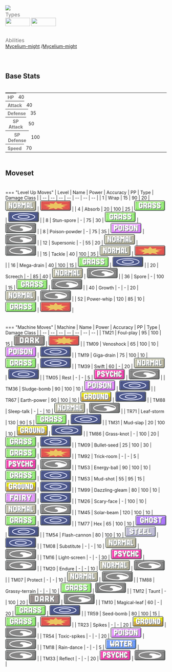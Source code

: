 <div class="pokemon-attribute-container">
  <img src="../../img/pokemon/toedscool.png" width="100"/>

  <div style="display: grid; grid-template-rows: 1fr 1fr 1fr; row-gap: 0.5rem;">
    <div class="pokemon-attribute">
      <p style="color: #737373; margin: 0px; font-weight: normal; font-size: 16px; align-self: center;">Types</p>
      <div class="attribute-value" style="column-gap: 0.5rem;">
        <img src='../../img/types/ground.png' style='width: 77px; height: 26px;'/>
        <img src='../../img/types/grass.png' style='width: 77px; height: 26px;'/>
      </div>
    </div>
    <div class="pokemon-attribute">
      <p style="color: #737373; margin: 0px;  font-weight: normal; font-size:16px; align-self: center;">Abilities</p>
      <div class="attribute-value">
        <a href='' title="Increases super-effective damage dealt to 1.25x.">Mycelium-might</a>
        /<a href='' title="Increases super-effective damage dealt to 1.25x.">Mycelium-might</a>
      </div>
    </div>
    <div style="display: none;" class="hidden-pokemon-attribute">
      <p style="color: #737373; margin: 0px;  font-weight: normal; font-size:15px; align-self: center;">Hidden Ability</p>
      <div class="attribute-value">
        
      </div>
    </div>
  </div>
</div>

## Base Stats
<table style="width: 100%">
  <tbody style="width: 100%;">
    <tr style="display: flex; align-items: center;">
      <th style="color: #737373;" >HP</th>
      <td style="border-top: none; width: 70px">40</td>
      <td style="width: 100%; min-width: 450px; border-top: none;">
        <div style="width: 15%;" class="ranking-bar rank-2">
        </div>
      </td>
    </tr>
    <tr style="display: flex; align-items: center;">
      <th style="color: #737373;">Attack</th>
      <td style="border-top: none; width: 70px">40</td>
      <td style="width: 100%; min-width: 450px; border-top: none;">
        <div style="width: 15%;" class="ranking-bar rank-2">
        </div>
      </td>
    </tr>
    <tr style="display: flex; align-items: center;">
      <th style="color: #737373;">Defense</th>
      <td style="border-top: none; width: 70px">35</td>
      <td style="width: 100%; min-width: 450px; border-top: none;">
        <div style="width: 13%;" class="ranking-bar rank-2">
        </div>
      </td>
    </tr>
    <tr style="display: flex; align-items: center;">
      <th style="color: #737373;">SP Attack</th>
      <td style="border-top: none; width: 70px">50</td>
      <td style="width: 100%; min-width: 450px; border-top: none;">
        <div style="width: 19%;" class="ranking-bar rank-2">
        </div>
      </td>
    </tr>
    <tr style="display: flex; align-items: center;">
      <th style="color: #737373;">SP Defense</th>
      <td style="border-top: none; width: 70px">100</td>
      <td style="width: 100%; min-width: 450px; border-top: none;">
        <div style="width: 39%;" class="ranking-bar rank-4">
        </div>
      </td>
    </tr>
    <tr style="display: flex; align-items: center;">
      <th style="color: #737373;">Speed</th>
      <td style="border-top: none; width: 70px">70</td>
      <td style="width: 100%; min-width: 450px; border-top: none;">
        <div style="width: 27%;" class="ranking-bar rank-3">
        </div>
      </td>
    </tr>
  </tbody>
</table>





## Moveset

=== "Level Up Moves"
    | Level | Name | Power | Accuracy | PP | Type | Damage Class |
        | -- | -- | -- | -- | -- | -- | -- |
        	| 1 | Wrap | 15 | 90 | 20 | ![normal](../img/types/normal.png) | ![physical](../img/types/physical.png) |
	| 4 | Absorb | 20 | 100 | 25 | ![grass](../img/types/grass.png) | ![special](../img/types/special.png) |
	| 8 | Stun-spore | - | 75 | 30 | ![grass](../img/types/grass.png) | ![status](../img/types/status.png) |
	| 8 | Poison-powder | - | 75 | 35 | ![poison](../img/types/poison.png) | ![status](../img/types/status.png) |
	| 12 | Supersonic | - | 55 | 20 | ![normal](../img/types/normal.png) | ![status](../img/types/status.png) |
	| 15 | Tackle | 40 | 100 | 35 | ![normal](../img/types/normal.png) | ![physical](../img/types/physical.png) |
	| 16 | Mega-drain | 40 | 100 | 15 | ![grass](../img/types/grass.png) | ![special](../img/types/special.png) |
	| 20 | Screech | - | 85 | 40 | ![normal](../img/types/normal.png) | ![status](../img/types/status.png) |
	| 36 | Spore | - | 100 | 15 | ![grass](../img/types/grass.png) | ![status](../img/types/status.png) |
	| 40 | Growth | - | - | 20 | ![normal](../img/types/normal.png) | ![status](../img/types/status.png) |
	| 52 | Power-whip | 120 | 85 | 10 | ![grass](../img/types/grass.png) | ![physical](../img/types/physical.png) |

        

=== "Machine Moves"
    | Machine | Name | Power | Accuracy | PP | Type | Damage Class |
        | -- | -- | -- | -- | -- | -- | -- |
        	| TM21 | Foul-play | 95 | 100 | 15 | ![dark](../img/types/dark.png) | ![physical](../img/types/physical.png) |
	| TM09 | Venoshock | 65 | 100 | 10 | ![poison](../img/types/poison.png) | ![special](../img/types/special.png) |
	| TM19 | Giga-drain | 75 | 100 | 10 | ![grass](../img/types/grass.png) | ![special](../img/types/special.png) |
	| TM39 | Swift | 60 | - | 20 | ![normal](../img/types/normal.png) | ![special](../img/types/special.png) |
	| TM05 | Rest | - | - | 5 | ![psychic](../img/types/psychic.png) | ![status](../img/types/status.png) |
	| TM36 | Sludge-bomb | 90 | 100 | 10 | ![poison](../img/types/poison.png) | ![special](../img/types/special.png) |
	| TR67 | Earth-power | 90 | 100 | 10 | ![ground](../img/types/ground.png) | ![special](../img/types/special.png) |
	| TM88 | Sleep-talk | - | - | 10 | ![normal](../img/types/normal.png) | ![status](../img/types/status.png) |
	| TR71 | Leaf-storm | 130 | 90 | 5 | ![grass](../img/types/grass.png) | ![special](../img/types/special.png) |
	| TM31 | Mud-slap | 20 | 100 | 10 | ![ground](../img/types/ground.png) | ![special](../img/types/special.png) |
	| TM86 | Grass-knot | - | 100 | 20 | ![grass](../img/types/grass.png) | ![special](../img/types/special.png) |
	| TM09 | Bullet-seed | 25 | 100 | 30 | ![grass](../img/types/grass.png) | ![physical](../img/types/physical.png) |
	| TM92 | Trick-room | - | - | 5 | ![psychic](../img/types/psychic.png) | ![status](../img/types/status.png) |
	| TM53 | Energy-ball | 90 | 100 | 10 | ![grass](../img/types/grass.png) | ![special](../img/types/special.png) |
	| TM53 | Mud-shot | 55 | 95 | 15 | ![ground](../img/types/ground.png) | ![special](../img/types/special.png) |
	| TM99 | Dazzling-gleam | 80 | 100 | 10 | ![fairy](../img/types/fairy.png) | ![special](../img/types/special.png) |
	| TM26 | Scary-face | - | 100 | 10 | ![normal](../img/types/normal.png) | ![status](../img/types/status.png) |
	| TM45 | Solar-beam | 120 | 100 | 10 | ![grass](../img/types/grass.png) | ![special](../img/types/special.png) |
	| TM77 | Hex | 65 | 100 | 10 | ![ghost](../img/types/ghost.png) | ![special](../img/types/special.png) |
	| TM54 | Flash-cannon | 80 | 100 | 10 | ![steel](../img/types/steel.png) | ![special](../img/types/special.png) |
	| TM08 | Substitute | - | - | 10 | ![normal](../img/types/normal.png) | ![status](../img/types/status.png) |
	| TM16 | Light-screen | - | - | 30 | ![psychic](../img/types/psychic.png) | ![status](../img/types/status.png) |
	| TM20 | Endure | - | - | 10 | ![normal](../img/types/normal.png) | ![status](../img/types/status.png) |
	| TM07 | Protect | - | - | 10 | ![normal](../img/types/normal.png) | ![status](../img/types/status.png) |
	| TM88 | Grassy-terrain | - | - | 10 | ![grass](../img/types/grass.png) | ![status](../img/types/status.png) |
	| TM12 | Taunt | - | 100 | 20 | ![dark](../img/types/dark.png) | ![status](../img/types/status.png) |
	| TM10 | Magical-leaf | 60 | - | 20 | ![grass](../img/types/grass.png) | ![special](../img/types/special.png) |
	| TR59 | Seed-bomb | 80 | 100 | 15 | ![grass](../img/types/grass.png) | ![physical](../img/types/physical.png) |
	| TR23 | Spikes | - | - | 20 | ![ground](../img/types/ground.png) | ![status](../img/types/status.png) |
	| TR54 | Toxic-spikes | - | - | 20 | ![poison](../img/types/poison.png) | ![status](../img/types/status.png) |
	| TM18 | Rain-dance | - | - | 5 | ![water](../img/types/water.png) | ![status](../img/types/status.png) |
	| TM33 | Reflect | - | - | 20 | ![psychic](../img/types/psychic.png) | ![status](../img/types/status.png) |

        
